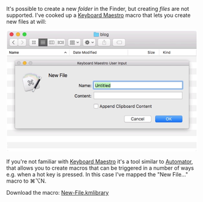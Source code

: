 It's possible to create a new *folder* in the Finder, but creating *files* are not supported. I've cooked up a <a href="https://www.keyboardmaestro.com/">Keyboard Maestro</a> macro that lets you create new files at will:

<img width="588" src="../images/new-file.gif" />

If you're not familiar with <a href="https://www.keyboardmaestro.com/">Keyboard Maestro</a> it's a tool similar to <a href="https://www.raywenderlich.com/58986/automator-for-mac-tutorial-and-examples">Automator</a>, that allows you to create macros that can be triggered in a number of ways e.g. when a hot key is pressed. In this case I've mapped the "New File…" macro to ⌘⌥N.

Download the macro: <a href="files/New-File.kmlibrary">New-File.kmlibrary</a><br/>
